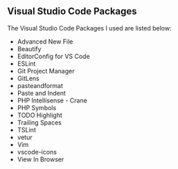 ## Visual Studio Code Packages

The Visual Studio Code Packages I used are listed below:

- Advanced New File
- Beautify
- EditorConfig for VS Code
- ESLint
- Git Project Manager
- GitLens
- pasteandformat
- Paste and Indent
- PHP Intellisense - Crane
- PHP Symbols
- TODO Highlight
- Trailing Spaces
- TSLint
- vetur
- Vim
- vscode-icons
- View In Browser

